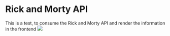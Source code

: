 # Rick and Morty API
This is a test, to consume the Rick and Morty API and render the information in the frontend
![]([https://encrypted-tbn0.gstatic.com/images?q=tbn:ANd9GcRZ-jyyXeXqJMsjs3pS7BEdbKRNAygNAoVTLxxHhUwQfykr3wDAPMPRYmVg20Dg75uawdk&usqp=CAU](https://user-images.githubusercontent.com/10416590/137681861-463ef4d1-7227-4449-a370-cdcb80fd251e.png))

